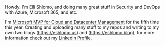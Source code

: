 Howdy. I'm Elli Shlomo, and doing many great stuff in Security and DevOps with Azure, Microsoft 365, and etc.

I'm [Microsoft MVP for Cloud and Datacenter Management](https://mvp.microsoft.com/en-us/PublicProfile/5000358?fullName=Eli%20Shlomo) for the fifth time this year. 
Creating and uploading many stuff to my repos and writing to my own two blogs (https://eshlomo.us) and (https://eshlomo.blog), for more information check out my [Linkedin Profile](https://www.linkedin.com/in/elishlomo/).
<!--
**eshlomo1/eshlomo1** is a ✨ _special_ ✨ repository because its `README.md` (this file) appears on your GitHub profile.
Here are some ideas to get you started:

- 🔭 I’m currently working on ...
- 🌱 I’m currently learning ...
- 👯 I’m looking to collaborate on ...
- 🤔 I’m looking for help with ...
- 💬 Ask me about ...
- 📫 How to reach me: ...
- 😄 Pronouns: ...
- ⚡ Fun fact: ...
-->
